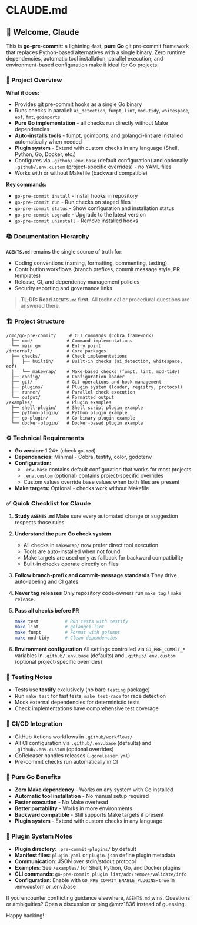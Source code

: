 # CLAUDE.md

## 🤖 Welcome, Claude

This is **go-pre-commit**: a lightning-fast, **pure Go** git pre-commit framework that replaces Python-based alternatives with a single binary. Zero runtime dependencies, automatic tool installation, parallel execution, and environment-based configuration make it ideal for Go projects.

### 🎯 Project Overview

**What it does:**
- Provides git pre-commit hooks as a single Go binary
- Runs checks in parallel: `ai_detection`, `fumpt`, `lint`, `mod-tidy`, `whitespace`, `eof`, `fmt`, `goimports`
- **Pure Go implementation** - all checks run directly without Make dependencies
- **Auto-installs tools** - fumpt, goimports, and golangci-lint are installed automatically when needed
- **Plugin system** - Extend with custom checks in any language (Shell, Python, Go, Docker, etc.)
- Configures via `.github/.env.base` (default configuration) and optionally `.github/.env.custom` (project-specific overrides) - no YAML files
- Works with or without Makefile (backward compatible)

**Key commands:**
- `go-pre-commit install` - Install hooks in repository
- `go-pre-commit run` - Run checks on staged files
- `go-pre-commit status` - Show configuration and installation status
- `go-pre-commit upgrade` - Upgrade to the latest version
- `go-pre-commit uninstall` - Remove installed hooks

### 📚 Documentation Hierarchy

**`AGENTS.md`** remains the single source of truth for:
* Coding conventions (naming, formatting, commenting, testing)
* Contribution workflows (branch prefixes, commit message style, PR templates)
* Release, CI, and dependency‑management policies
* Security reporting and governance links

> **TL;DR:** **Read `AGENTS.md` first.**
> All technical or procedural questions are answered there.

### 🏗️ Project Structure

```
/cmd/go-pre-commit/     # CLI commands (Cobra framework)
  ├── cmd/             # Command implementations
  └── main.go          # Entry point
/internal/             # Core packages
  ├── checks/          # Check implementations
  │   ├── builtin/     # Built-in checks (ai_detection, whitespace, eof)
  │   └── makewrap/    # Make-based checks (fumpt, lint, mod-tidy)
  ├── config/          # Configuration loader
  ├── git/             # Git operations and hook management
  ├── plugins/         # Plugin system (loader, registry, protocol)
  ├── runner/          # Parallel check execution
  └── output/          # Formatted output
/examples/             # Plugin examples
  ├── shell-plugin/    # Shell script plugin example
  ├── python-plugin/   # Python plugin example
  ├── go-plugin/       # Go binary plugin example
  └── docker-plugin/   # Docker-based plugin example
```

### ⚙️ Technical Requirements

- **Go version:** 1.24+ (check `go.mod`)
- **Dependencies:** Minimal - Cobra, testify, color, godotenv
- **Configuration:** 
  - `.env.base` contains default configuration that works for most projects
  - `.env.custom` (optional) contains project-specific overrides
  - Custom values override base values when both files are present
- **Make targets:** Optional - checks work without Makefile

### ✅ Quick Checklist for Claude

1. **Study `AGENTS.md`**
   Make sure every automated change or suggestion respects those rules.

2. **Understand the pure Go check system**
   - All checks in `makewrap/` now prefer direct tool execution
   - Tools are auto-installed when not found
   - Make targets are used only as fallback for backward compatibility
   - Built-in checks operate directly on files

3. **Follow branch‑prefix and commit‑message standards**
   They drive auto‑labeling and CI gates.

4. **Never tag releases**
   Only repository code‑owners run `make tag` / `make release`.

5. **Pass all checks before PR**
   ```bash
   make test          # Run tests with testify
   make lint          # golangci-lint
   make fumpt         # Format with gofumpt
   make mod-tidy      # Clean dependencies
   ```

6. **Environment configuration**
   All settings controlled via `GO_PRE_COMMIT_*` variables in `.github/.env.base` (defaults) and `.github/.env.custom` (optional project-specific overrides)

### 🧪 Testing Notes

- Tests use **testify** exclusively (no bare `testing` package)
- Run `make test` for fast tests, `make test-race` for race detection
- Mock external dependencies for deterministic tests
- Check implementations have comprehensive test coverage

### 🚀 CI/CD Integration

- GitHub Actions workflows in `.github/workflows/`
- All CI configuration via `.github/.env.base` (defaults) and `.github/.env.custom` (optional overrides)
- GoReleaser handles releases (`.goreleaser.yml`)
- Pre-commit checks run automatically in CI

### 🎯 Pure Go Benefits

- **Zero Make dependency** - Works on any system with Go installed
- **Automatic tool installation** - No manual setup required
- **Faster execution** - No Make overhead
- **Better portability** - Works in more environments
- **Backward compatible** - Still supports Make targets if present
- **Plugin system** - Extend with custom checks in any language

### 🔌 Plugin System Notes

- **Plugin directory**: `.pre-commit-plugins/` by default
- **Manifest files**: `plugin.yaml` or `plugin.json` define plugin metadata
- **Communication**: JSON over stdin/stdout protocol
- **Examples**: See `/examples/` for Shell, Python, Go, and Docker plugins
- **CLI commands**: `go-pre-commit plugin list/add/remove/validate/info`
- **Configuration**: Enable with `GO_PRE_COMMIT_ENABLE_PLUGINS=true` in .env.custom or .env.base

If you encounter conflicting guidance elsewhere, `AGENTS.md` wins.
Questions or ambiguities? Open a discussion or ping @mrz1836 instead of guessing.

Happy hacking!
